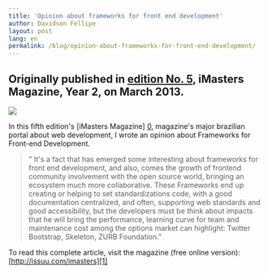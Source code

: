 ```yaml
---
title: 'Opinion about frameworks for front end development'
author: Davidson Fellipe
layout: post
lang: en
permalink: /blog/opinion-about-frameworks-for-front-end-development/
---
```


## Originally published in [edition No. 5][1], iMasters Magazine, Year 2, on March 2013.

![][imasters]

[imasters]: /assets/img/post-revista-imasters-frameworks-front-end.jpg

In this fifth edition's [iMasters Magazine] [0], magazine's major brazilian portal about web development, I wrote an opinion about Frameworks for Front-end Development.

[0]: http://issuu.com/imasters

> " It's a fact that has emerged some interesting about frameworks for front end development, and also, comes the growth of frontend community involvement with the open source world, bringing an ecosystem much more collaborative. These Frameworks end up creating or helping to set standardizations code, with a good documentation centralized, and often, supporting web standards and good accessibility, but the developers must be think about impacts that he will bring the performance, learning curve for team and maintenance cost among the options market can highlight: Twitter Bootstrap, Skeleton, ZURB Foundation."

To read this complete article, visit the magazine (free online version):
[http://issuu.com/imasters][1]

[1]: http://issuu.com/imasters